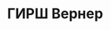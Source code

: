 ---
title: ГИРШ Вернер
description: Бывший агент советской разведки и член ЦК компартии Германии, ранее личный
  секретарь генсека КПГ Тельмана и главный редактор газеты КПГ «Роте фане», по привычке
  неоднократного политзаключенного в Германии объявил голодовку и после ареста НКВД
  (опытный подпольщик не мог смириться с обвинением в работе провокатором для гестапо),
  отчего и скончался в Бутырской тюрьме во время следствия.
---